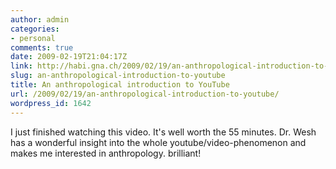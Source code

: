 ```yaml
---
author: admin
categories:
- personal
comments: true
date: 2009-02-19T21:04:17Z
link: http://habi.gna.ch/2009/02/19/an-anthropological-introduction-to-youtube/
slug: an-anthropological-introduction-to-youtube
title: An anthropological introduction to YouTube
url: /2009/02/19/an-anthropological-introduction-to-youtube/
wordpress_id: 1642
---
```


I just finished watching this video. It's well worth the 55 minutes. Dr. Wesh has a wonderful insight into the whole youtube/video-phenomenon and makes me interested in anthropology. brilliant!
